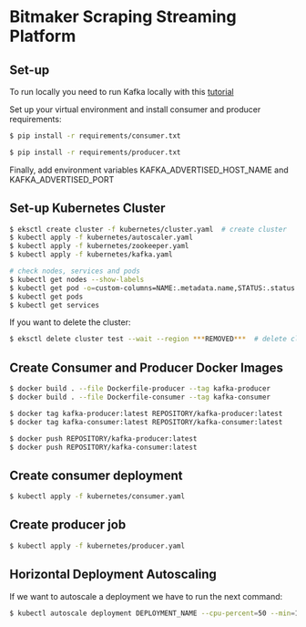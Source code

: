 # Bitmaker Scraping Streaming Platform

## Set-up

To run locally you need to run Kafka locally with this [tutorial](https://kafka.apache.org/quickstart)

Set up your virtual environment and install consumer and producer requirements:

```sh
$ pip install -r requirements/consumer.txt
```

```sh
$ pip install -r requirements/producer.txt
```

Finally, add environment variables KAFKA_ADVERTISED_HOST_NAME and KAFKA_ADVERTISED_PORT

## Set-up Kubernetes Cluster

```sh
$ eksctl create cluster -f kubernetes/cluster.yaml  # create cluster
$ kubectl apply -f kubernetes/autoscaler.yaml
$ kubectl apply -f kubernetes/zookeeper.yaml
$ kubectl apply -f kubernetes/kafka.yaml

# check nodes, services and pods
$ kubectl get nodes --show-labels
$ kubectl get pod -o=custom-columns=NAME:.metadata.name,STATUS:.status.phase,NODE:.spec.nodeName --all-namespaces
$ kubectl get pods
$ kubectl get services
```

If you want to delete the cluster:

```sh
$ eksctl delete cluster test --wait --region ***REMOVED***  # delete cluster in region ***REMOVED***
```

## Create Consumer and Producer Docker Images

```sh
$ docker build . --file Dockerfile-producer --tag kafka-producer
$ docker build . --file Dockerfile-consumer --tag kafka-consumer

$ docker tag kafka-producer:latest REPOSITORY/kafka-producer:latest
$ docker tag kafka-consumer:latest REPOSITORY/kafka-consumer:latest

$ docker push REPOSITORY/kafka-producer:latest
$ docker push REPOSITORY/kafka-consumer:latest
```

## Create consumer deployment

```sh
$ kubectl apply -f kubernetes/consumer.yaml
```

## Create producer job

```sh
$ kubectl apply -f kubernetes/producer.yaml
```

## Horizontal Deployment Autoscaling

If we want to autoscale a deployment we have to run the next command:

```sh
$ kubectl autoscale deployment DEPLOYMENT_NAME --cpu-percent=50 --min=1 --max=2
```
